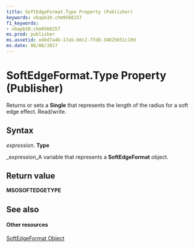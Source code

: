 ```yaml
---
title: SoftEdgeFormat.Type Property (Publisher)
keywords: vbapb10.chm9568257
f1_keywords:
- vbapb10.chm9568257
ms.prod: publisher
ms.assetid: e4bd7a4b-17a5-b0c2-7fd8-34025651c19d
ms.date: 06/08/2017
---
```



# SoftEdgeFormat.Type Property (Publisher)

Returns or sets a  **Single** that represents the length of the radius for a soft edge effect. Read/write.


## Syntax

 _expression_. **Type**

 _expression_A variable that represents a  **SoftEdgeFormat** object.


## Return value

 **MSOSOFTEDGETYPE**


## See also


#### Other resources


 [SoftEdgeFormat Object](softedgeformat-object-publisher.md)
 

